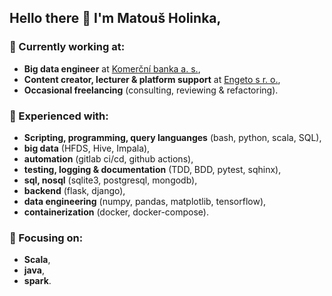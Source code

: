 ## Hello there 👋 I'm Matouš Holinka,

### 🤝 Currently working at:
* **Big data engineer** at <a href="https://www.kb.cz" target="_blank">Komerční banka a. s.</a>,
* **Content creator, lecturer & platform support** at <a href="https://engeto.cz/" target="_blank">Engeto s r. o.</a>,
* **Occasional freelancing** (consulting, reviewing & refactoring).

### 🙋 Experienced with:
* **Scripting, programming, query languanges** (bash, python, scala, SQL),
* **big data** (HFDS, Hive, Impala),
* **automation** (gitlab ci/cd, github actions),
* **testing, logging & documentation** (TDD, BDD, pytest, sqhinx),
* **sql, nosql** (sqlite3, postgresql, mongodb),
* **backend** (flask, django),
* **data engineering** (numpy, pandas, matplotlib, tensorflow),
* **containerization** (docker, docker-compose).

### 🎯 Focusing on:
* **Scala**,
* **java**,
* **spark**.

<!--
**Bralor/Bralor** is a ✨ _special_ ✨ repository because its `README.md` (this file) appears on your GitHub profile.

Here are some ideas to get you started:

- 🔭 I’m currently working on ...
- 🌱 I’m currently learning ...
- 👯 I’m looking to collaborate on ...
- 🤔 I’m looking for help with ...
- 💬 Ask me about ...
- 📫 How to reach me: ...
- 😄 Pronouns: ...
- ⚡ Fun fact: ...
-->
